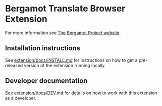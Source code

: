 # Bergamot Translate Browser Extension

For more information see [The Bergamot Project website](https://browser.mt/).

## Installation instructions

See [extension/docs/INSTALL.md](./extension/docs/INSTALL.md) for instructions on how to get a pre-released version of the extension running locally.

## Developer documentation

See [extension/docs/DEV.md](./extension/docs/DEV.md) for details on how to work with this extension as a developer.
